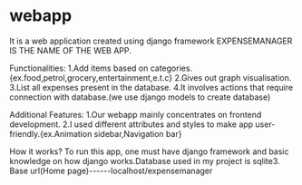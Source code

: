 # webapp
It is a web application created using django framework 
EXPENSEMANAGER IS THE NAME OF THE WEB APP.

Functionalities:
1.Add items based on categories.{ex.food,petrol,grocery,entertainment,e.t.c}
2.Gives out graph visualisation.
3.List all expenses present in the database.
4.It involves actions that require connection with database.(we use django models to create database)

Additional Features:
1.Our webapp mainly concentrates on frontend development.
2.I used different attributes and styles to make app user-friendly.{ex.Animation sidebar,Navigation bar}

How it works?
     To run this app, one must have django framework and basic knowledge on how django works.Database used in my project is sqlite3.
     Base url(Home page)------localhost/expensemanager

